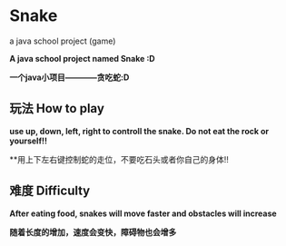 # Snake
a java school project (game)  
  
    
    
**A java school project named Snake :D**  

**一个java小项目————贪吃蛇:D**

## 玩法 How to play

**use up, down, left, right to controll the snake. Do not eat the rock or yourself!!**  

**用上下左右键控制蛇的走位，不要吃石头或者你自己的身体!!

## 难度 Difficulty  

**After eating food, snakes will move faster and obstacles will increase**  

**随着长度的增加，速度会变快，障碍物也会增多**  

